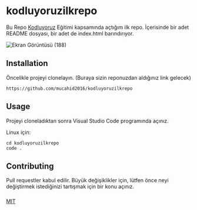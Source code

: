 # kodluyoruzilkrepo

 Bu Repo [Kodluyoruz](https://www.kodluyoruz.org/) Eğitimi kapsamında açtığım ilk repo. İçerisinde bir adet README dosyası, bir adet de index.html barındırıyor.

 ![Ekran Görüntüsü (188)](https://user-images.githubusercontent.com/81246450/133586360-ea686808-e50f-43ac-959a-254fb8feb55b.png)


 ## Installation
 Öncelikle projeyi clonelayın. (Buraya sizin reponuzdan aldığınız link gelecek)

 ```
 https://github.com/mucahid2016/kodluyoruzilkrepo
 ```

 ## Usage

 Projeyi cloneladıktan sonra Visual Studio Code programında açınız.

 Linux için:

 ```Linux
 cd kodluyoruzilkrepo
 code .
```

## Contributing
Pull requestler kabul edilir. Büyük değişiklikler için, lütfen önce neyi değiştirmek istediğinizi tartışmak için bir konu açınız.

###
[MIT](https://choosealicense.com/licenses/mit/)
